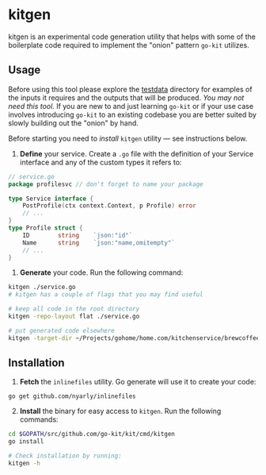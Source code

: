 # kitgen
kitgen is an experimental code generation utility that helps with some of the
boilerplate code required to implement the "onion" pattern `go-kit` utilizes.

## Usage
Before using this tool please explore the [testdata]() directory for examples
of the inputs it requires and the outputs that will be produced. _You may not
need this tool._ If you are new to and just learning `go-kit` or if your use
case involves introducing `go-kit` to an existing codebase you are better
suited by slowly building out the "onion" by hand.

Before starting you need to *install* `kitgen` utility — see instructions below.
1. **Define** your service. Create a `.go` file with the definition of your
Service interface and any of the custom types it refers to:
```go
// service.go
package profilesvc // don't forget to name your package

type Service interface {
    PostProfile(ctx context.Context, p Profile) error
    // ...
}
type Profile struct {
    ID        string    `json:"id"`
    Name      string    `json:"name,omitempty"`
    // ...
}
```  
1. **Generate** your code. Run the following command:
```sh
kitgen ./service.go
# kitgen has a couple of flags that you may find useful

# keep all code in the root directory
kitgen -repo-layout flat ./service.go

# put generated code elsewhere
kitgen -target-dir ~/Projects/gohome/home.com/kitchenservice/brewcoffee

```

## Installation
1. **Fetch** the `inlinefiles` utility. Go generate will use it to create your
code:
```
go get github.com/nyarly/inlinefiles
```
2. **Install** the binary for easy access to `kitgen`. Run the following commands:
```sh
cd $GOPATH/src/github.com/go-kit/kit/cmd/kitgen
go install

# Check installation by running:
kitgen -h
```
